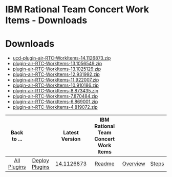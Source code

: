 
IBM Rational Team Concert Work Items - Downloads
================================================

# Downloads

- [ucd-plugin-air-RTC-WorkItems-14.1126873.zip](https://raw.githubusercontent.com/UrbanCode/IBM-UCD-PLUGINS/main/files/plugin-air-RTC-WorkItems/ucd-plugin-air-RTC-WorkItems-14.1126873.zip)
- [plugin-air-RTC-WorkItems-13.1056549.zip](https://raw.githubusercontent.com/UrbanCode/IBM-UCD-PLUGINS/main/files/plugin-air-RTC-WorkItems/plugin-air-RTC-WorkItems-13.1056549.zip)
- [plugin-air-RTC-WorkItems-13.1025129.zip](https://raw.githubusercontent.com/UrbanCode/IBM-UCD-PLUGINS/main/files/plugin-air-RTC-WorkItems/plugin-air-RTC-WorkItems-13.1025129.zip)
- [plugin-air-RTC-WorkItems-12.931992.zip](https://raw.githubusercontent.com/UrbanCode/IBM-UCD-PLUGINS/main/files/plugin-air-RTC-WorkItems/plugin-air-RTC-WorkItems-12.931992.zip)
- [plugin-air-RTC-WorkItems-11.922007.zip](https://raw.githubusercontent.com/UrbanCode/IBM-UCD-PLUGINS/main/files/plugin-air-RTC-WorkItems/plugin-air-RTC-WorkItems-11.922007.zip)
- [plugin-air-RTC-WorkItems-10.910186.zip](https://raw.githubusercontent.com/UrbanCode/IBM-UCD-PLUGINS/main/files/plugin-air-RTC-WorkItems/plugin-air-RTC-WorkItems-10.910186.zip)
- [plugin-air-RTC-WorkItems-8.873435.zip](https://raw.githubusercontent.com/UrbanCode/IBM-UCD-PLUGINS/main/files/plugin-air-RTC-WorkItems/plugin-air-RTC-WorkItems-8.873435.zip)
- [plugin-air-RTC-WorkItems-7.870484.zip](https://raw.githubusercontent.com/UrbanCode/IBM-UCD-PLUGINS/main/files/plugin-air-RTC-WorkItems/plugin-air-RTC-WorkItems-7.870484.zip)
- [plugin-air-RTC-WorkItems-6.869001.zip](https://raw.githubusercontent.com/UrbanCode/IBM-UCD-PLUGINS/main/files/plugin-air-RTC-WorkItems/plugin-air-RTC-WorkItems-6.869001.zip)
- [plugin-air-RTC-WorkItems-4.819072.zip](https://raw.githubusercontent.com/UrbanCode/IBM-UCD-PLUGINS/main/files/plugin-air-RTC-WorkItems/plugin-air-RTC-WorkItems-4.819072.zip)

|Back to ...||Latest Version|IBM Rational Team Concert Work Items |||
| :---: | :---: | :---: | :---: | :---: | :---: |
|[All Plugins](../../index.md)|[Deploy Plugins](../README.md)|[14.1126873](https://raw.githubusercontent.com/UrbanCode/IBM-UCD-PLUGINS/main/files/plugin-air-RTC-WorkItems/ucd-plugin-air-RTC-WorkItems-14.1126873.zip)|[Readme](README.md)|[Overview](overview.md)|[Steps](steps.md)|
